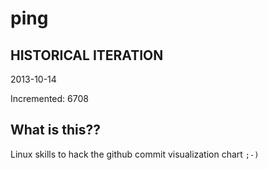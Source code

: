 # ping

## HISTORICAL ITERATION
2013-10-14

Incremented: 6708

## What is this?? 
Linux skills to hack the github commit visualization chart `;-)`
